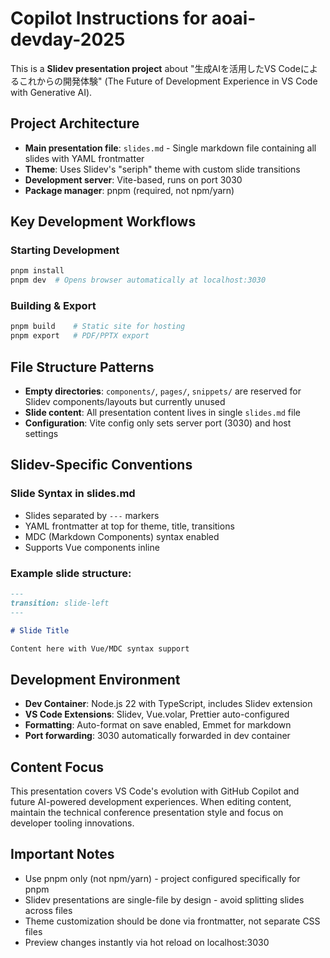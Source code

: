 # Copilot Instructions for aoai-devday-2025

This is a **Slidev presentation project** about "生成AIを活用したVS Codeによるこれからの開発体験" (The Future of Development Experience in VS Code with Generative AI).

## Project Architecture

- **Main presentation file**: `slides.md` - Single markdown file containing all slides with YAML frontmatter
- **Theme**: Uses Slidev's "seriph" theme with custom slide transitions
- **Development server**: Vite-based, runs on port 3030
- **Package manager**: pnpm (required, not npm/yarn)

## Key Development Workflows

### Starting Development

```bash
pnpm install
pnpm dev  # Opens browser automatically at localhost:3030
```

### Building & Export

```bash
pnpm build    # Static site for hosting
pnpm export   # PDF/PPTX export
```

## File Structure Patterns

- **Empty directories**: `components/`, `pages/`, `snippets/` are reserved for Slidev components/layouts but currently unused
- **Slide content**: All presentation content lives in single `slides.md` file
- **Configuration**: Vite config only sets server port (3030) and host settings

## Slidev-Specific Conventions

### Slide Syntax in slides.md

- Slides separated by `---` markers
- YAML frontmatter at top for theme, title, transitions
- MDC (Markdown Components) syntax enabled
- Supports Vue components inline

### Example slide structure:

```markdown
---
transition: slide-left
---

# Slide Title

Content here with Vue/MDC syntax support
```

## Development Environment

- **Dev Container**: Node.js 22 with TypeScript, includes Slidev extension
- **VS Code Extensions**: Slidev, Vue.volar, Prettier auto-configured
- **Formatting**: Auto-format on save enabled, Emmet for markdown
- **Port forwarding**: 3030 automatically forwarded in dev container

## Content Focus

This presentation covers VS Code's evolution with GitHub Copilot and future AI-powered development experiences. When editing content, maintain the technical conference presentation style and focus on developer tooling innovations.

## Important Notes

- Use pnpm only (not npm/yarn) - project configured specifically for pnpm
- Slidev presentations are single-file by design - avoid splitting slides across files
- Theme customization should be done via frontmatter, not separate CSS files
- Preview changes instantly via hot reload on localhost:3030
